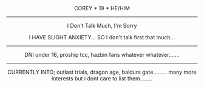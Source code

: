 <div align="center"> COREY * 19 * HE/HIM
                    
***
I Don't Talk Much, I'm Sorry

I HAVE SLIGHT ANXIETY... SO I don't talk first that much...
***

DNI under 16, proship tcc, hazbin fans whatever whatever....... 
***
CURRENTLY INTO; outlast trials, dragon age, baldurs gate......... many more interests but i dont care to list them........

